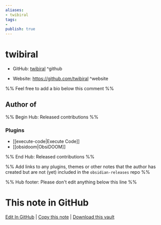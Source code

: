 ```yaml
---
aliases:
- twibiral
tags:
- 
publish: true
---
```


# twibiral

- GitHub: [twibiral](https://github.com/twibiral/) ^github
<!-- - Discord: `@` ^discord-->
- Website: <https://github.com/twibiral> ^website
<!-- - [[Publish sites|Publish site]]: <https://> ^publish-->

%% Feel free to add a bio below this comment %%


## Author of

%% Begin Hub: Released contributions %%
### Plugins
- [[execute-code|Execute Code]]
- [[obsidoom|ObsiDOOM]]

%% End Hub: Released contributions %%

%% Add links to any plugins, themes or other notes that the author has created but are not (yet) included in the `obsidian-releases` repo %%

<!--
### Unlisted plugins
-->

<!--
### Others
-->

<!--
## Sponsor this author
-->

<!-- - [[GitHub sponsors]]: [Sponsor @twibiral on GitHub Sponsors](https://github.com/sponsors/twibiral) ^github-sponsor-->
<!-- - [[Buy me a coffee]]: <https://> ^buy-me-a-coffee-->
<!-- - [[PayPal]]: <https://> ^paypal-->
<!-- - [[Patreon]]: <https://> ^patreon-->

<!--
## Follow this author
-->

<!-- - [[YouTube Channels|On YouTube]]: <https://> ^youtube-->
<!-- - Twitter: <https://> ^twitter-->
<!-- - ... -->

%% Hub footer: Please don't edit anything below this line %%

# This note in GitHub

<span class="git-footer">[Edit In GitHub](https://github.dev/obsidian-community/obsidian-hub/blob/main/01%20-%20Community/People/twibiral.md "git-hub-edit-note") | [Copy this note](https://raw.githubusercontent.com/obsidian-community/obsidian-hub/main/01%20-%20Community/People/twibiral.md "git-hub-copy-note") | [Download this vault](https://github.com/obsidian-community/obsidian-hub/archive/refs/heads/main.zip "git-hub-download-vault") </span>
